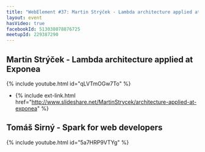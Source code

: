 ```yaml
---
title: "WebElement #37: Martin Strýček - Lambda architecture applied at Exponea; Tomáš Sirný - Spark for web developers"
layout: event
hasVideo: true
facebookId: 513038078876725
meetupId: 229387290
---
```


## Martin Strýček - Lambda architecture applied at Exponea

{% include youtube.html id="qLVTmOGw7To" %}

- {% include ext-link.html href="http://www.slideshare.net/MartinStrycek/architecture-applied-at-exponea" %}

## Tomáš Sirný - Spark for web developers

{% include youtube.html id="5a7HRP9VTYg" %}
